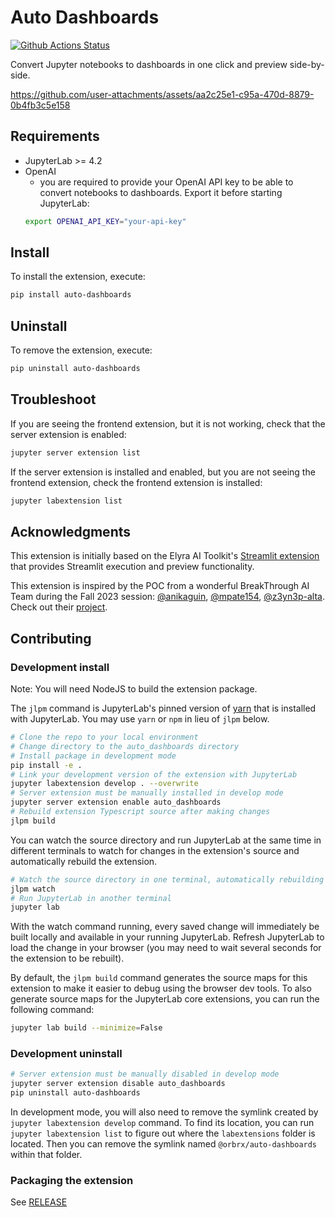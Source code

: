 <!--
{% comment %}
Copyright 2017-2023 Elyra Authors
Copyright 2025 Orange Bricks

Licensed under the Apache License, Version 2.0 (the "License");
you may not use this file except in compliance with the License.
You may obtain a copy of the License at

http://www.apache.org/licenses/LICENSE-2.0

Unless required by applicable law or agreed to in writing, software
distributed under the License is distributed on an "AS IS" BASIS,
WITHOUT WARRANTIES OR CONDITIONS OF ANY KIND, either express or implied.
See the License for the specific language governing permissions and
limitations under the License.
{% endcomment %}
-->

# Auto Dashboards

[![Github Actions Status](https://github.com/orbrx/auto-dashboards/workflows/Build/badge.svg)](https://github.com/orbrx/auto-dashboards/actions/workflows/build.yml)

Convert Jupyter notebooks to dashboards in one click and preview side-by-side.

https://github.com/user-attachments/assets/aa2c25e1-c95a-470d-8879-0b4fb3c5e158


## Requirements

- JupyterLab >= 4.2
- OpenAI
    - you are required to provide your OpenAI API key to be able to convert notebooks to dashboards. Export it before starting JupyterLab:
    ```bash
    export OPENAI_API_KEY="your-api-key"
    ```

## Install

To install the extension, execute:

```bash
pip install auto-dashboards
```

## Uninstall

To remove the extension, execute:

```bash
pip uninstall auto-dashboards
```

## Troubleshoot

If you are seeing the frontend extension, but it is not working, check
that the server extension is enabled:

```bash
jupyter server extension list
```

If the server extension is installed and enabled, but you are not seeing
the frontend extension, check the frontend extension is installed:

```bash
jupyter labextension list
```

## Acknowledgments

This extension is initially based on the Elyra AI Toolkit's [Streamlit extension](https://github.com/elyra-ai/streamlit-extension) that provides Streamlit execution and preview functionality.

This extension is inspired by the POC from a wonderful BreakThrough AI Team during the Fall 2023 session: [@anikaguin](https://github.com/anikaguin), [@mpate154](https://github.com/mpate154), [@z3yn3p-alta](https://github.com/z3yn3p-alta). Check out their [project](https://github.com/anikaguin/Axle-Informatics/tree/main).

## Contributing

### Development install

Note: You will need NodeJS to build the extension package.

The `jlpm` command is JupyterLab's pinned version of
[yarn](https://yarnpkg.com/) that is installed with JupyterLab. You may use
`yarn` or `npm` in lieu of `jlpm` below.

```bash
# Clone the repo to your local environment
# Change directory to the auto_dashboards directory
# Install package in development mode
pip install -e .
# Link your development version of the extension with JupyterLab
jupyter labextension develop . --overwrite
# Server extension must be manually installed in develop mode
jupyter server extension enable auto_dashboards
# Rebuild extension Typescript source after making changes
jlpm build
```

You can watch the source directory and run JupyterLab at the same time in different terminals to watch for changes in the extension's source and automatically rebuild the extension.

```bash
# Watch the source directory in one terminal, automatically rebuilding when needed
jlpm watch
# Run JupyterLab in another terminal
jupyter lab
```

With the watch command running, every saved change will immediately be built locally and available in your running JupyterLab. Refresh JupyterLab to load the change in your browser (you may need to wait several seconds for the extension to be rebuilt).

By default, the `jlpm build` command generates the source maps for this extension to make it easier to debug using the browser dev tools. To also generate source maps for the JupyterLab core extensions, you can run the following command:

```bash
jupyter lab build --minimize=False
```

### Development uninstall

```bash
# Server extension must be manually disabled in develop mode
jupyter server extension disable auto_dashboards
pip uninstall auto-dashboards
```

In development mode, you will also need to remove the symlink created by `jupyter labextension develop`
command. To find its location, you can run `jupyter labextension list` to figure out where the `labextensions`
folder is located. Then you can remove the symlink named `@orbrx/auto-dashboards` within that folder.

### Packaging the extension

See [RELEASE](RELEASE.md)
